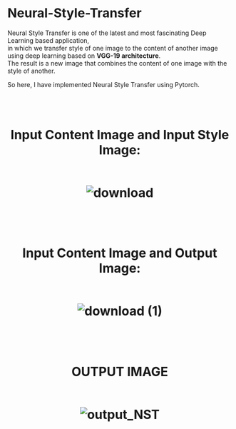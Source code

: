 # Neural-Style-Transfer

Neural Style Transfer is one of the latest and most fascinating Deep Learning based application,  
in which we transfer style of one image to the content of another image using deep learning based on **VGG-19 architecture**.  
The result is a new image that combines the content of one image with the style of another.


So here,
I have implemented Neural Style Transfer using Pytorch.

<br />
<br />
<h1 align="center">Input Content Image and Input Style Image:
  <br />
    <br />
  
![download](https://user-images.githubusercontent.com/111170719/213918515-556f63fc-12e3-49c6-a1a7-7071cab66f7e.png)
  
</h1>

  <br />
    <br />
      
<h1 align="center">Input Content Image and Output Image:
    <br />
  <br />

  ![download (1)](https://user-images.githubusercontent.com/111170719/213918584-c976b629-901f-42c0-99e2-05d78edd35ed.png)

</h1>
 <br /> <br />
<h1 align="center">OUTPUT IMAGE
  <br />
    <br />
  
![output_NST](https://user-images.githubusercontent.com/111170719/213918337-2f473764-a1fd-4a55-8e9a-bc99d853091b.jpg)

</h1>

